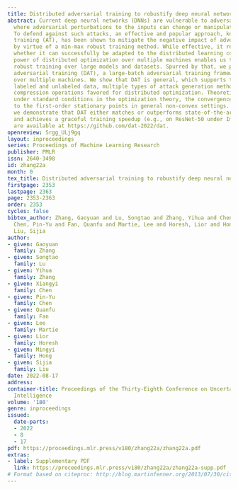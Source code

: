 ```yaml
---
title: Distributed adversarial training to robustify deep neural networks at scale
abstract: Current deep neural networks (DNNs) are vulnerable to adversarial attacks,
  where adversarial perturbations to the inputs can change or manipulate classification.
  To defend against such attacks, an effective and popular approach, known as adversarial
  training (AT), has been shown to mitigate the negative impact of adversarial attacks
  by virtue of a min-max robust training method. While effective, it remains unclear
  whether it can successfully be adapted to the distributed learning context. The
  power of distributed optimization over multiple machines enables us to scale up
  robust training over large models and datasets. Spurred by that, we propose distributed
  adversarial training (DAT), a large-batch adversarial training framework implemented
  over multiple machines. We show that DAT is general, which supports training over
  labeled and unlabeled data, multiple types of attack generation methods, and gradient
  compression operations favored for distributed optimization. Theoretically, we provide,
  under standard conditions in the optimization theory, the convergence rate of DAT
  to the first-order stationary points in general non-convex settings. Empirically,
  we demonstrate that DAT either matches or outperforms state-of-the-art robust accuracies
  and achieves a graceful training speedup (e.g., on ResNet-50 under ImageNet). Codes
  are available at https://github.com/dat-2022/dat.
openreview: Srgg_ULj9gq
layout: inproceedings
series: Proceedings of Machine Learning Research
publisher: PMLR
issn: 2640-3498
id: zhang22a
month: 0
tex_title: Distributed adversarial training to robustify deep neural networks at scale
firstpage: 2353
lastpage: 2363
page: 2353-2363
order: 2353
cycles: false
bibtex_author: Zhang, Gaoyuan and Lu, Songtao and Zhang, Yihua and Chen, Xiangyi and
  Chen, Pin-Yu and Fan, Quanfu and Martie, Lee and Horesh, Lior and Hong, Mingyi and
  Liu, Sijia
author:
- given: Gaoyuan
  family: Zhang
- given: Songtao
  family: Lu
- given: Yihua
  family: Zhang
- given: Xiangyi
  family: Chen
- given: Pin-Yu
  family: Chen
- given: Quanfu
  family: Fan
- given: Lee
  family: Martie
- given: Lior
  family: Horesh
- given: Mingyi
  family: Hong
- given: Sijia
  family: Liu
date: 2022-08-17
address:
container-title: Proceedings of the Thirty-Eighth Conference on Uncertainty in Artificial
  Intelligence
volume: '180'
genre: inproceedings
issued:
  date-parts:
  - 2022
  - 8
  - 17
pdf: https://proceedings.mlr.press/v180/zhang22a/zhang22a.pdf
extras:
- label: Supplementary PDF
  link: https://proceedings.mlr.press/v180/zhang22a/zhang22a-supp.pdf
# Format based on citeproc: http://blog.martinfenner.org/2013/07/30/citeproc-yaml-for-bibliographies/
---
```

